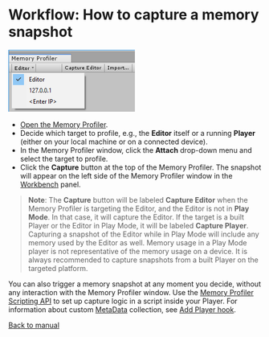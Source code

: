 # Workflow: How to capture a memory snapshot

![Attach Player to Memory Profiler](images/AttachPlayer.png)

* [Open the Memory Profiler](memory-profiler-window.md).
* Decide which target to profile, e.g., the __Editor__ itself or a running __Player__ (either on your local machine or on a connected device).
* In the Memory Profiler window, click the __Attach__ drop-down menu and select the target to profile.
* Click the __Capture__ button at the top of the Memory Profiler. The snapshot will appear on the left side of the Memory Profiler window in the [Workbench](workbench.md) panel.

> **Note**: The __Capture__ button will be labeled __Capture Editor__ when the Memory Profiler is targeting the Editor, and the Editor is not in __Play Mode__. In that case, it will capture the Editor. If the target is a built Player or the Editor in Play Mode, it will be labeled __Capture Player__. Capturing a snapshot of the Editor while in Play Mode will include any memory used by the Editor as well. Memory usage in a Play Mode player is not representative of the memory usage on a device. It is always recommended to capture snapshots from a built Player on the targeted platform.

You can also trigger a memory snapshot at any moment you decide, without any interaction with the Memory Profiler window. Use the [Memory Profiler Scripting API](https://docs.unity3d.com/ScriptReference/Profiling.Memory.Experimental.MemoryProfiler.TakeSnapshot.html) to set up capture logic in a script inside your Player. For information about custom [MetaData](https://docs.unity3d.com/ScriptReference/Profiling.Memory.Experimental.MetaData.html) collection, see [Add Player hook](tips-and-troubleshooting.md#add-player-hook).


[Back to manual](manual.md)